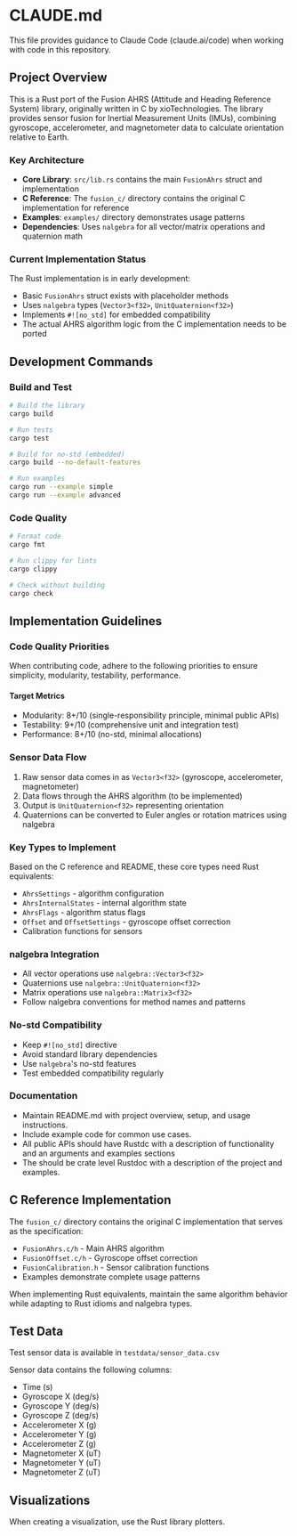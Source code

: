 # CLAUDE.md

This file provides guidance to Claude Code (claude.ai/code) when working with code in this repository.

## Project Overview

This is a Rust port of the Fusion AHRS (Attitude and Heading Reference System) library, originally written in C by xioTechnologies. The library provides sensor fusion for Inertial Measurement Units (IMUs), combining gyroscope, accelerometer, and magnetometer data to calculate orientation relative to Earth.

### Key Architecture

- **Core Library**: `src/lib.rs` contains the main `FusionAhrs` struct and implementation
- **C Reference**: The `fusion_c/` directory contains the original C implementation for reference
- **Examples**: `examples/` directory demonstrates usage patterns
- **Dependencies**: Uses `nalgebra` for all vector/matrix operations and quaternion math

### Current Implementation Status

The Rust implementation is in early development:
- Basic `FusionAhrs` struct exists with placeholder methods
- Uses `nalgebra` types (`Vector3<f32>`, `UnitQuaternion<f32>`)
- Implements `#![no_std]` for embedded compatibility
- The actual AHRS algorithm logic from the C implementation needs to be ported

## Development Commands

### Build and Test
```bash
# Build the library
cargo build

# Run tests
cargo test

# Build for no-std (embedded)
cargo build --no-default-features

# Run examples
cargo run --example simple
cargo run --example advanced
```

### Code Quality
```bash
# Format code
cargo fmt

# Run clippy for lints
cargo clippy

# Check without building
cargo check
```

## Implementation Guidelines

### Code Quality Priorities

When contributing code, adhere to the following priorities to ensure simplicity, modularity, testability, performance.

#### Target Metrics
- Modularity: 8+/10 (single-responsibility principle, minimal public APIs)
- Testability: 9+/10 (comprehensive unit and integration test)
- Performance: 8+/10 (no-std, minimal allocations)

### Sensor Data Flow
1. Raw sensor data comes in as `Vector3<f32>` (gyroscope, accelerometer, magnetometer)
2. Data flows through the AHRS algorithm (to be implemented)
3. Output is `UnitQuaternion<f32>` representing orientation
4. Quaternions can be converted to Euler angles or rotation matrices using nalgebra

### Key Types to Implement
Based on the C reference and README, these core types need Rust equivalents:
- `AhrsSettings` - algorithm configuration
- `AhrsInternalStates` - internal algorithm state
- `AhrsFlags` - algorithm status flags
- `Offset` and `OffsetSettings` - gyroscope offset correction
- Calibration functions for sensors

### nalgebra Integration
- All vector operations use `nalgebra::Vector3<f32>`
- Quaternions use `nalgebra::UnitQuaternion<f32>`
- Matrix operations use `nalgebra::Matrix3<f32>`
- Follow nalgebra conventions for method names and patterns

### No-std Compatibility
- Keep `#![no_std]` directive
- Avoid standard library dependencies
- Use `nalgebra`'s no-std features
- Test embedded compatibility regularly

### Documentation
- Maintain README.md with project overview, setup, and usage instructions.
- Include example code for common use cases.
- All public APIs should have Rustdc with a description of functionality and an arguments and examples sections
- The should be crate level Rustdoc with a description of the project and examples.

## C Reference Implementation

The `fusion_c/` directory contains the original C implementation that serves as the specification:
- `FusionAhrs.c/h` - Main AHRS algorithm
- `FusionOffset.c/h` - Gyroscope offset correction
- `FusionCalibration.h` - Sensor calibration functions
- Examples demonstrate complete usage patterns

When implementing Rust equivalents, maintain the same algorithm behavior while adapting to Rust idioms and nalgebra types.

## Test Data

Test sensor data is available in `testdata/sensor_data.csv`

Sensor data contains the following columns:
- Time (s)
- Gyroscope X (deg/s)
- Gyroscope Y (deg/s)
- Gyroscope Z (deg/s)
- Accelerometer X (g)
- Accelerometer Y (g)
- Accelerometer Z (g)
- Magnetometer X (uT)
- Magnetometer Y (uT)
- Magnetometer Z (uT)

## Visualizations

When creating a visualization, use the Rust library plotters. 
